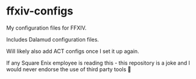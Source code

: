 # ffxiv-configs
My configuration files for FFXIV.

Includes Dalamud configuration files.

Will likely also add ACT configs once I set it up again. 

If any Square Enix employee is reading this - this repository is a joke and I would never endorse the use of third party tools 🙂
